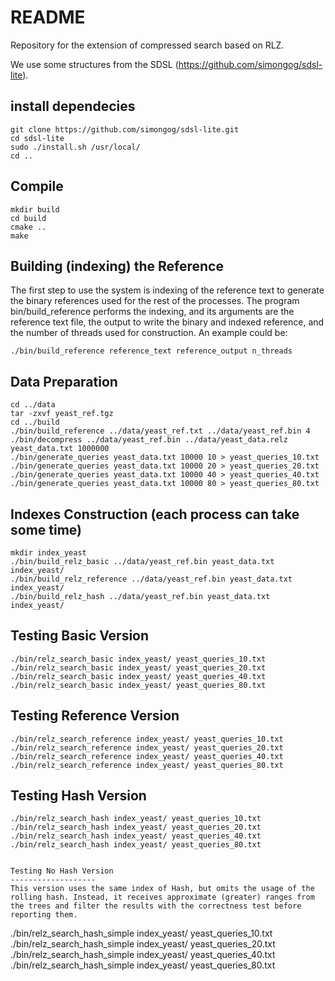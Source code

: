 # README #

Repository for the extension of compressed search based on RLZ.

We use some structures from the SDSL (https://github.com/simongog/sdsl-lite).

install dependecies
-------------------
```
git clone https://github.com/simongog/sdsl-lite.git
cd sdsl-lite
sudo ./install.sh /usr/local/
cd ..
```

Compile
-------------------
```
mkdir build
cd build
cmake ..
make
```

Building (indexing) the Reference
-------------------
The first step to use the system is indexing of the reference text to generate the binary references used for the rest of the processes. The program bin/build\_reference performs the indexing, and its arguments are the reference text file, the output to write the binary and indexed reference, and the number of threads used for construction.
An example could be:
```
./bin/build_reference reference_text reference_output n_threads
```

Data Preparation
-------------------
```
cd ../data
tar -zxvf yeast_ref.tgz
cd ../build
./bin/build_reference ../data/yeast_ref.txt ../data/yeast_ref.bin 4
./bin/decompress ../data/yeast_ref.bin ../data/yeast_data.relz yeast_data.txt 1000000
./bin/generate_queries yeast_data.txt 10000 10 > yeast_queries_10.txt
./bin/generate_queries yeast_data.txt 10000 20 > yeast_queries_20.txt
./bin/generate_queries yeast_data.txt 10000 40 > yeast_queries_40.txt
./bin/generate_queries yeast_data.txt 10000 80 > yeast_queries_80.txt
```

Indexes Construction (each process can take some time)
-------------------
```
mkdir index_yeast
./bin/build_relz_basic ../data/yeast_ref.bin yeast_data.txt index_yeast/
./bin/build_relz_reference ../data/yeast_ref.bin yeast_data.txt index_yeast/
./bin/build_relz_hash ../data/yeast_ref.bin yeast_data.txt index_yeast/
```


Testing Basic Version
-------------------
```
./bin/relz_search_basic index_yeast/ yeast_queries_10.txt
./bin/relz_search_basic index_yeast/ yeast_queries_20.txt
./bin/relz_search_basic index_yeast/ yeast_queries_40.txt
./bin/relz_search_basic index_yeast/ yeast_queries_80.txt
```

Testing Reference Version
-------------------
```
./bin/relz_search_reference index_yeast/ yeast_queries_10.txt
./bin/relz_search_reference index_yeast/ yeast_queries_20.txt
./bin/relz_search_reference index_yeast/ yeast_queries_40.txt
./bin/relz_search_reference index_yeast/ yeast_queries_80.txt
```

Testing Hash Version
-------------------
```
./bin/relz_search_hash index_yeast/ yeast_queries_10.txt
./bin/relz_search_hash index_yeast/ yeast_queries_20.txt
./bin/relz_search_hash index_yeast/ yeast_queries_40.txt
./bin/relz_search_hash index_yeast/ yeast_queries_80.txt
```
```

Testing No Hash Version
-------------------
This version uses the same index of Hash, but omits the usage of the rolling hash. Instead, it receives approximate (greater) ranges from the trees and filter the results with the correctness test before reporting them.
```
./bin/relz_search_hash_simple index_yeast/ yeast_queries_10.txt
./bin/relz_search_hash_simple index_yeast/ yeast_queries_20.txt
./bin/relz_search_hash_simple index_yeast/ yeast_queries_40.txt
./bin/relz_search_hash_simple index_yeast/ yeast_queries_80.txt
```




